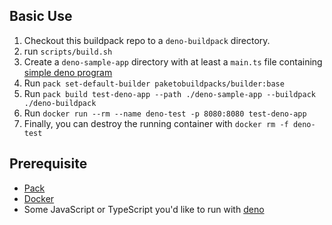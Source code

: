 ## Basic Use

1. Checkout this buildpack repo to a `deno-buildpack` directory.
1. run `scripts/build.sh`
1. Create a `deno-sample-app` directory with at least a `main.ts` file
containing [simple deno program](https://deno.land/manual/examples/http_server)
1. Run `pack set-default-builder paketobuildpacks/builder:base`
1. Run `pack build test-deno-app --path ./deno-sample-app --buildpack ./deno-buildpack`
1. Run `docker run --rm --name deno-test -p 8080:8080 test-deno-app`
1. Finally, you can destroy the running container with `docker rm -f deno-test`

## Prerequisite

- [Pack](https://buildpacks.io/docs/tools/pack/cli/install/)
- [Docker](https://docs.docker.com/get-docker/)
- Some JavaScript or TypeScript you'd like to run with [deno](https://deno.land)
